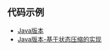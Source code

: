 ## 代码示例
- [Java版本](../../../tree/java/Graph/src/HamiltonLoop.java) 
- [Java版本-基于状态压缩的实现](../../../tree/java/Graph/src/HamiltonLoopByZipStatus.java) 
